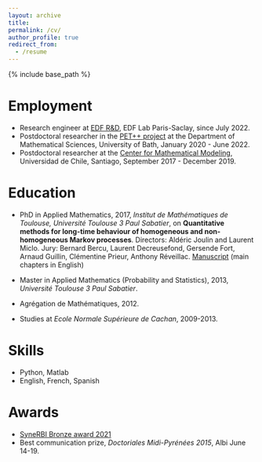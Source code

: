 ```yaml
---
layout: archive
title: 
permalink: /cv/
author_profile: true
redirect_from:
  - /resume
---
```


{% include base_path %}

Employment
======
* Research engineer at [EDF R&D](https://www.edf.fr/en/the-edf-group/inventing-the-future-of-energy/r-d-global-expertise/), EDF Lab Paris-Saclay, since July 2022.
* Postdoctoral researcher in the [PET++ project](https://petpp.github.io) at the Department of Mathematical Sciences, University of Bath, January 2020 - June 2022.
* Postdoctoral researcher at the [Center for Mathematical Modeling](http://www.cmm.uchile.cl/), Universidad de Chile, Santiago, September 2017 - December 2019.

Education
======
* PhD in Applied Mathematics, 2017, *Institut de Mathématiques de Toulouse, Université Toulouse 3 Paul Sabatier*, on **Quantitative methods for long-time behaviour of homogeneous and non-homogeneous Markov processes**. Directors: Aldéric Joulin and Laurent Miclo. Jury: Bernard Bercu, Laurent Decreusefond, Gersende Fort, Arnaud Guillin, Clémentine Prieur, Anthony Réveillac.
[Manuscript](http://thesesups.ups-tlse.fr/3649/ "Manuscript") (main chapters in English)

* Master in Applied Mathematics (Probability and Statistics), 2013, *Université Toulouse 3 Paul Sabatier*.
* Agrégation de Mathématiques, 2012.
* Studies at *Ecole Normale Supérieure de Cachan*, 2009-2013.

Skills
======
* Python, Matlab
* English, French, Spanish

Awards
======
* [SyneRBI Bronze award 2021](https://www.ccppetmr.ac.uk/node/285)
* Best communication prize, *Doctoriales Midi-Pyrénées 2015*, Albi June 14-19.
